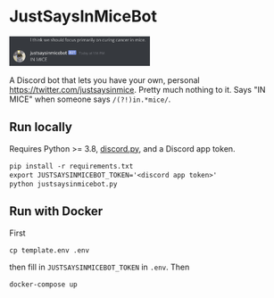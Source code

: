 # JustSaysInMiceBot

<img alt='justsaysinmicebot in glorious action' src='README-justsaysinmicebot.png' width='50%' height='50%'>

A Discord bot that lets you have your own, personal <https://twitter.com/justsaysinmice>. Pretty much nothing to it. Says "IN MICE" when someone says `/(?!)in.*mice/`.


## Run locally

Requires Python >= 3.8, [discord.py](https://github.com/Rapptz/discord.py), and a Discord app token.

```
pip install -r requirements.txt
export JUSTSAYSINMICEBOT_TOKEN='<discord app token>'
python justsaysinmicebot.py
```

## Run with Docker

First

```
cp template.env .env
```

then fill in `JUSTSAYSINMICEBOT_TOKEN` in `.env`. Then

```
docker-compose up
```
